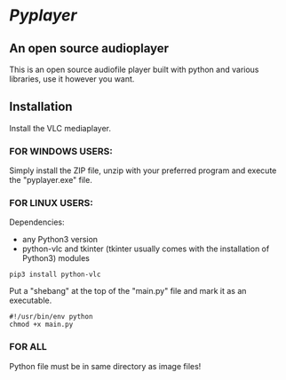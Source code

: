 # *Pyplayer*

## An open source audioplayer
This is an open source audiofile player built with python and various libraries, use it however you want.

## Installation

Install the VLC mediaplayer.

### FOR WINDOWS USERS:
Simply install the ZIP file, unzip with your preferred program and execute the "pyplayer.exe" file.

### FOR LINUX USERS:
Dependencies:
- any Python3 version 
- python-vlc and tkinter (tkinter usually comes with the installation of Python3) modules

```
pip3 install python-vlc
```
Put a "shebang" at the top of the "main.py" file and mark it as an executable.
```
#!/usr/bin/env python 
chmod +x main.py
```

### FOR ALL
Python file must be in same directory as image files!
